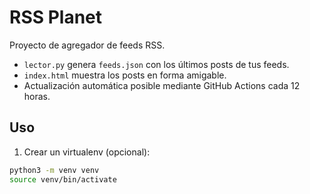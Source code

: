 # RSS Planet

Proyecto de agregador de feeds RSS.  

- `lector.py` genera `feeds.json` con los últimos posts de tus feeds.
- `index.html` muestra los posts en forma amigable.
- Actualización automática posible mediante GitHub Actions cada 12 horas.

## Uso

1. Crear un virtualenv (opcional):
```bash
python3 -m venv venv
source venv/bin/activate
